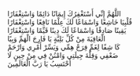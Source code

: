 اللَّهُمَّ إِنِّي أَسْتَغْفِرُكَ إِيمَانًا دَائِمًا وَاسْتِغْفَارًا  
قُلْبِيَا خَاشِعًا وَاسْمَاعًا لَكَ عِلْمًا نَافِعًا وَاسْتِغْفَارًا  
يَقِينًا صَادِقًا وَاسْمَاعًا لَكَ دِينًا قَيِّمًا وَاسْتِغْفَارًا  
الْعَافِيَةَ مِنْ كُلِّ بَلِيَّةٍ يَا فَارِجَ الْهَمِّ وَبِيًا  
كَا شِفًا لِغَمِّ فِرَجْ هِمِّي وَيَسِّرْ أَمْرِي وَارْحَمْ  
ضَعْفِي وَقِلَّةَ جِيلَتِي وَامْنُنْ فِي مِنْ حِينٍ لَا  
أَحْتَسِبُ يَا رَبَّ الْعَالَمِينَ
